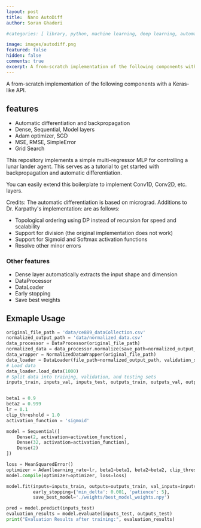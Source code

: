 ```yaml
---
layout: post
title:  Nano AutoDiff 
author: Soran Ghaderi

#categories: [ library, python, machine learning, deep learning, automatic differentiation ]

image: images/autodiff.png
featured: false
hidden: false
comments: true
excerpt: A from-scratch implementation of the following components with a Keras-like API
---
```



<!-- <h2 align="center"> <b><a target="_blank" href="https://github.com/soran-ghaderi/backpropagation">Nano Autodiff</a></b></h2> -->
A from-scratch implementation of the following components with a Keras-like API.</b> <br>

## features
 - Automatic differentiation and backpropagation
 - Dense, Sequential, Model layers
 - Adam optimizer, SGD 
 - MSE, RMSE, SimpleError 
 - Grid Search

This repository implements a simple multi-regressor MLP for controlling a lunar lander agent. This serves as a tutorial to get started with backpropagation and automatic differentiation.

You can easily extend this boilerplate to implement Conv1D, Conv2D, etc. layers.

Credits: The automatic differentiation is based on micrograd. Additions to Dr. Karpathy's implementation: are as follows:

 - Topological ordering using DP instead of recursion for speed and scalability
 - Support for division (the original implementation does not work)
 - Support for Sigmoid and Softmax activation functions
 - Resolve other minor errors

### Other features

 - Dense layer automatically extracts the input shape and dimension
 - DataProcessor
 - DataLoader
 - Early stopping
 - Save best weights

## Exmaple Usage

```python
original_file_path = 'data/ce889_dataCollection.csv'
normalized_output_path = 'data/normalized_data.csv'
data_processor = DataProcessor(original_file_path)
normalized_data = data_processor.normalize(save_path=normalized_output_path)
data_wrapper = NormalizedDataWrapper(original_file_path)
data_loader = DataLoader(file_path=normalized_output_path, validation_size=0.1)
# Load data
data_loader.load_data(1000)
# Split data into training, validation, and testing sets
inputs_train, inputs_val, inputs_test, outputs_train, outputs_val, outputs_test = data_loader.split_data()


beta1 = 0.9
beta2 = 0.999
lr = 0.1
clip_threshold = 1.0
activation_function = 'sigmoid'

model = Sequential([
    Dense(2, activation=activation_function),
    Dense(32, activation=activation_function),
    Dense(2) 
])

loss = MeanSquaredError()
optimizer = Adam(learning_rate=lr, beta1=beta1, beta2=beta2, clip_threshold=clip_threshold)
model.compile(optimizer=optimizer, loss=loss)

model.fit(inputs=inputs_train, outputs=outputs_train, val_inputs=inputs_val, val_outputs=outputs_val, batch_size=1, epochs=50, verbose=1,
          early_stopping={'min_delta': 0.001, 'patience': 5},
          save_best_model='./weights/best_model_weights.npy')

pred = model.predict(inputs_test)
evaluation_results = model.evaluate(inputs_test, outputs_test)
print("Evaluation Results after training:", evaluation_results)
```

